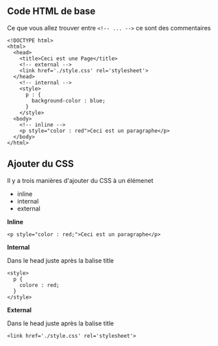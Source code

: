 ## Code HTML de base

Ce que vous allez trouver entre `<!-- ... -->` ce sont des commentaires

```
<!DOCTYPE html>
<html>
  <head>
    <title>Ceci est une Page</title>
    <!-- external -->
    <link href='./style.css' rel='stylesheet'>
  </head>
    <!-- internal -->
    <style>
      p : {
        background-color : blue;
      }
    </style>
  <body>
    <!-- inline -->
    <p style="color : red">Ceci est un paragraphe</p>
  </body>
</html>
```

## Ajouter du CSS

Il y a trois manières d'ajouter du CSS à un élémenet

* inline
* internal
* external

**Inline**

`<p style="color : red;">Ceci est un paragraphe</p>`

**Internal**

Dans le head juste après la balise title

```
<style>
  p {
    colore : red;
  }
</style>
```

**External**

Dans le head juste après la balise title

```
<link href='./style.css' rel='stylesheet'>
```

